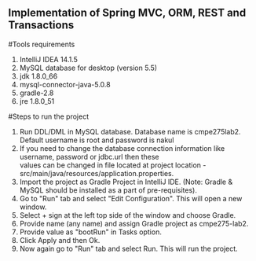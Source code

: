 ## Implementation of Spring MVC, ORM, REST and Transactions

#Tools requirements  
  
1. IntelliJ IDEA 14.1.5  
2. MySQL database for desktop (version 5.5)  
3. jdk 1.8.0_66  
4. mysql-connector-java-5.0.8  
5. gradle-2.8  
6. jre 1.8.0_51  


#Steps to run the project  
  
1. Run DDL/DML in MySQL database. Database name is cmpe275lab2. Default username is root and password is nakul    
2. If you need to change the database connection information like username, password or jdbc.url then these  
   values can be changed in file located at project location - src/main/java/resources/application.properties.  
3. Import the project as Gradle Project in IntelliJ IDE. (Note: Gradle & MySQL should be installed as a part of pre-requisites).  
4. Go to "Run" tab and select "Edit Configuration". This will open a new window.  
5. Select + sign at the left top side of the window and choose Gradle.    
6. Provide name (any name) and assign Gradle project as cmpe275-lab2.    
7. Provide value as "bootRun" in Tasks option.  
8. Click Apply and then Ok.  
9. Now again go to "Run" tab and select Run. This will run the project.  
  
